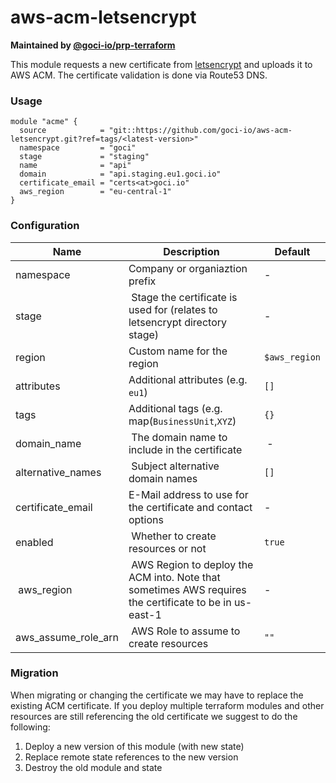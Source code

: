 # aws-acm-letsencrypt

**Maintained by [@goci-io/prp-terraform](https://github.com/orgs/goci-io/teams/prp-terraform)**

This module requests a new certificate from [letsencrypt](http://letsencrypt.org) and uploads it to AWS ACM. 
The certificate validation is done via Route53 DNS.

### Usage

```hcl
module "acme" {
  source            = "git::https://github.com/goci-io/aws-acm-letsencrypt.git?ref=tags/<latest-version>"
  namespace         = "goci"
  stage             = "staging"
  name              = "api"
  domain            = "api.staging.eu1.goci.io"
  certificate_email = "certs<at>goci.io"
  aws_region        = "eu-central-1"
}
```

### Configuration

| Name | Description | Default |
|-----------------|----------------------------------------|---------|
| namespace | Company or organiaztion prefix | - |
| stage | Stage the certificate is used for (relates to letsencrypt directory stage) | - |
| region | Custom name for the region | `$aws_region` |
| attributes | Additional attributes (e.g. `eu1`) | `[]` |
| tags | Additional tags (e.g. map(`BusinessUnit`,`XYZ`) | `{}`
| domain_name | The domain name to include in the certificate | - |
| alternative_names | Subject alternative domain names | `[]` |
| certificate_email | E-Mail address to use for the certificate and contact options | - |
| enabled | Whether to create resources or not | `true` |
| aws_region | AWS Region to deploy the ACM into. Note that sometimes AWS requires the certificate to be in us-east-1 | - |
| aws_assume_role_arn | AWS Role to assume to create resources | `""` |

### Migration

When migrating or changing the certificate we may have to replace the existing ACM certificate. 
If you deploy multiple terraform modules and other resources are still referencing the old certificate we suggest to do the following:

1. Deploy a new version of this module (with new state)  
2. Replace remote state references to the new version  
3. Destroy the old module and state

